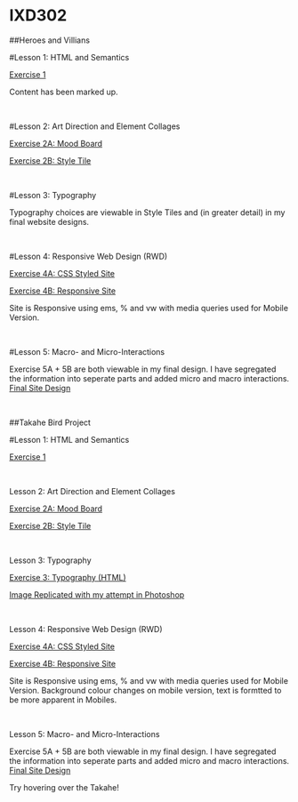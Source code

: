 # IXD302

##Heroes and Villians

#Lesson 1: HTML and Semantics

<a href="https://htmlpreview.github.io/?https://github.com/marksleator/IXD302/blob/master/Heroes%20and%20Villians%20Hand%20In/Exercise%201%20-%20Sherlock%20HTML.html">Exercise 1</a>

Content has been marked up. 

<br/>

#Lesson 2: Art Direction and Element Collages

<a href="https://github.com/marksleator/IXD302/blob/master/Heroes%20and%20Villians%20Hand%20In/Exercise%202%20-%20Moodboard.jpg">Exercise 2A: Mood Board</a>

<a href="https://github.com/marksleator/IXD302/blob/master/Heroes%20and%20Villians%20Hand%20In/Exercise%202%20-%20Style%20Tile.jpg">Exercise 2B: Style Tile</a>

<br>

#Lesson 3: Typography

Typography choices are viewable in Style Tiles and (in greater detail) in my final website designs.

<br>

#Lesson 4: Responsive Web Design (RWD)

<a href="https://htmlpreview.github.io/?https://github.com/marksleator/IXD302/blob/master/Heroes%20and%20Villians%20Hand%20In/Exercise%204%20-CSS%20Only/index.html">Exercise 4A: CSS Styled Site</a>

<a href="https://htmlpreview.github.io/?https://github.com/marksleator/IXD302/blob/master/Heroes%20and%20Villians%20Hand%20In/Exercise%204B%20-%20Responsive/index.html">Exercise 4B: Responsive Site</a>

Site is Responsive using ems, % and vw with media queries used for Mobile Version.

<br>

#Lesson 5: Macro- and Micro-Interactions

Exercise 5A + 5B are both viewable in my final design. I have segregated the information into seperate parts and added micro and macro interactions. <a href="https://htmlpreview.github.io/?https://github.com/marksleator/Sherlock/blob/master/index.html">Final Site Design</a>

<br>

##Takahe Bird Project

#Lesson 1: HTML and Semantics

<a href="https://htmlpreview.github.io/?https://github.com/marksleator/IXD302/blob/master/Takahe%20Bird%20Hand%20In/Exercise%20One%20-%20Takahe%20HTML.html">Exercise 1</a>

<br>

Lesson 2: Art Direction and Element Collages

<a href="https://github.com/marksleator/IXD302/blob/master/Takahe%20Bird%20Hand%20In/Exercise%20Two%20-%20MoodBoard.jpg">Exercise 2A: Mood Board</a>

<a href="https://github.com/marksleator/IXD302/blob/master/Takahe%20Bird%20Hand%20In/Exercise%20Two%20-%20Style%20Tile.jpg">Exercise 2B: Style Tile</a>

<br>

Lesson 3: Typography

<a href="https://htmlpreview.github.io/?https://github.com/marksleator/IXD302/blob/master/Takahe%20Bird%20Hand%20In/Exercise%20Three%20-%20typography.html">Exercise 3: Typography (HTML)</a>

<a href="https://github.com/marksleator/IXD302/blob/master/Takahe%20Bird%20Hand%20In/Exercise%20Three%20-%20Typography%20Exercise.jpg">Image Replicated with my attempt in Photoshop</a>

<br>

Lesson 4: Responsive Web Design (RWD)

<a href="https://htmlpreview.github.io/?https://github.com/marksleator/IXD302/blob/master/Takahe%20Bird%20Hand%20In/Exercise%20Four%20-%20CSS/index.html">Exercise 4A: CSS Styled Site</a>

<a href="https://htmlpreview.github.io/?https://github.com/marksleator/IXD302/blob/master/Takahe%20Bird%20Hand%20In/Exercise%20Four%20-%20Responsive/index.html">Exercise 4B: Responsive Site</a>

Site is Responsive using ems, % and vw with media queries used for Mobile Version. Background colour changes on mobile version, text is formtted to be more apparent in Mobiles.

<br>

Lesson 5: Macro- and Micro-Interactions

Exercise 5A + 5B are both viewable in my final design. I have segregated the information into seperate parts and added micro and macro interactions. <a href="https://marksleator.github.io/bird-project/">Final Site Design</a>

Try hovering over the Takahe! 
